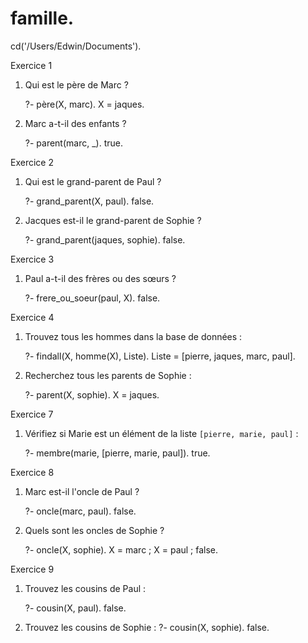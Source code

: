 # famille.
cd('/Users/Edwin/Documents').

Exercice 1

1. Qui est le père de Marc ?
 
   ?- père(X, marc).
   X = jaques.


3. Marc a-t-il des enfants ?
   
   ?- parent(marc, _).
   true.

Exercice 2

1. Qui est le grand-parent de Paul ?
   
   ?- grand_parent(X, paul).
   false.

3. Jacques est-il le grand-parent de Sophie ?
   
   ?- grand_parent(jaques, sophie).
   false.

Exercice 3

1. Paul a-t-il des frères ou des sœurs ?
   
   ?- frere_ou_soeur(paul, X).
   false.

Exercice 4

1. Trouvez tous les hommes dans la base de données :
   
   ?- findall(X, homme(X), Liste).
   Liste = [pierre, jaques, marc, paul].

3. Recherchez tous les parents de Sophie :
   
   ?- parent(X, sophie).
   X = jaques.

Exercice 7

1. Vérifiez si Marie est un élément de la liste `[pierre, marie, paul]` :
   
   ?- membre(marie, [pierre, marie, paul]).
   true.

Exercice 8

1. Marc est-il l'oncle de Paul ?
   
   ?- oncle(marc, paul).
   false.

3. Quels sont les oncles de Sophie ?
   
   ?- oncle(X, sophie).
X = marc ; 
X = paul ; 
   false.

Exercice 9

1. Trouvez les cousins de Paul :
   
   ?- cousin(X, paul).
   false.

3. Trouvez les cousins de Sophie :
   ?- cousin(X, sophie).
   false.
